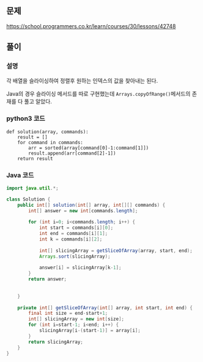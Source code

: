 ## 문제
https://school.programmers.co.kr/learn/courses/30/lessons/42748

## 풀이
### 설명
각 배열을 슬라이싱하여 정렬후 원하는 인덱스의 값을 찾아내는 된다.

Java의 경우 슬라이싱 메서드를 따로 구현했는데 `Arrays.copyOfRange()`메서드의 존재를 다 풀고 알았다.


### python3 코드
```python3
def solution(array, commands):
    result = []
    for command in commands:
        arr = sorted(array[command[0]-1:command[1]])
        result.append(arr[command[2]-1])
    return result
```


### Java 코드
```java
import java.util.*;

class Solution {
    public int[] solution(int[] array, int[][] commands) {
        int[] answer = new int[commands.length];
        
        for (int i=0; i<commands.length; i++) {
            int start = commands[i][0];
            int end = commands[i][1];
            int k = commands[i][2];
            
            int[] slicingArray = getSliceOfArray(array, start, end);
            Arrays.sort(slicingArray);
            
            answer[i] = slicingArray[k-1];
        }
        return answer;
        
        
    }
    
    private int[] getSliceOfArray(int[] array, int start, int end) {
        final int size = end-start+1;
        int[] slicingArray = new int[size];
        for (int i=start-1; i<end; i++) {
            slicingArray[i-(start-1)] = array[i];
        }
        return slicingArray;
    }
}
```
